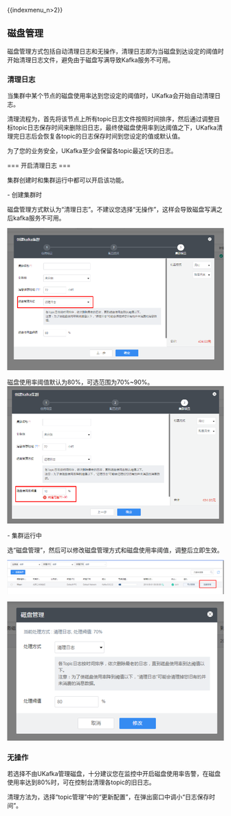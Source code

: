 {{indexmenu_n>2}}

## 磁盘管理

磁盘管理方式包括自动清理日志和无操作，清理日志即为当磁盘到达设定的阈值时开始清理日志文件，避免由于磁盘写满导致Kafka服务不可用。

### 清理日志

当集群中某个节点的磁盘使用率达到您设定的阈值时，UKafka会开始自动清理日志。

清理流程为，首先将该节点上所有topic日志文件按照时间排序，然后通过调整目标topic日志保存时间来删除旧日志，最终使磁盘使用率到达阈值之下，UKafka清理完日志后会恢复各topic的日志保存时间到您设定的值或默认值。

为了您的业务安全，UKafka至少会保留各topic最近1天的日志。

\=== 开启清理日志 ===

集群创建时和集群运行中都可以开启该功能。

\- 创建集群时

磁盘管理方式默认为“清理日志”。不建议您选择“无操作”，这样会导致磁盘写满之后kafka服务不可用。

![](/images/common/disk_manager_create.png)

磁盘使用率阈值默认为80%，可选范围为70%\~90%。
![](/images/common/disk_threshold_create.png)

\- 集群运行中

选“磁盘管理”，然后可以修改磁盘管理方式和磁盘使用率阈值，调整后立即生效。

![](/images/common/disk_manager_running.png)

![](/images/common/disk_mger_running_pop.png)

### 无操作

若选择不由UKafka管理磁盘，十分建议您在监控中开启磁盘使用率告警，在磁盘使用率达到80%时，可在控制台清理各topic的旧日志。

清理方法为，选择“topic管理”中的“更新配置”，在弹出窗口中调小“日志保存时间”。
